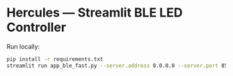 # Hercules — Streamlit BLE LED Controller

Run locally:

```bash
pip install -r requirements.txt
streamlit run app_ble_fast.py --server.address 0.0.0.0 --server.port 8501
